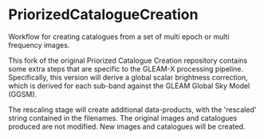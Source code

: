 # PriorizedCatalogueCreation
Workflow for creating catalogues from a set of multi epoch or multi frequency images.

This fork of the original Priorized Catalogue Creation repository contains some extra steps that are specific to the GLEAM-X processing pipeline. Specifically, this version will derive a global scalar brightness correction, which is derived for each sub-band against the GLEAM Global Sky Model (GGSM). 

The rescaling stage will create additional data-products, with the 'rescaled' string contained in the filenames. The original images and catalogues produced are not modified. New images and catalogues will be created. 
